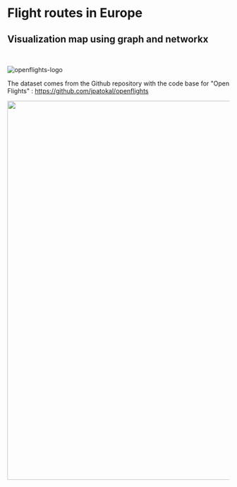 # Flight routes in Europe 
## Visualization map using graph and networkx

<br>

![openflights-logo](https://user-images.githubusercontent.com/67431758/228839843-f3a6205c-1377-4f29-a05f-d54aecc401b1.png)

The dataset comes from the Github repository with the code base for "Open Flights" : https://github.com/jpatokal/openflights

<img width="858" alt="" src="https://user-images.githubusercontent.com/67431758/228851306-cf725113-7284-4bbb-ba87-8487079438d3.png">
